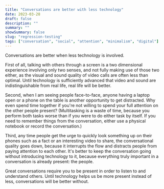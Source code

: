 ```yaml
---
title: "Conversations are better with less technology"
date: 2023-03-28
draft: false
description: ""
summary: ""
showSummary: false
slug: "regression-testing"
tags: ["conversation", "social", "attention", "minimalism", "digital"]
---
```


Conversations are better when less technology is involved.

First of all, talking with others through a screen is a two dimensional experience involving only two senses, and not fully making use of those two either, as the visual and sound quality of video calls are often less than optimal. Until technology is sufficiently advanced that video and sound are indistinguishable from real life, real life will be better.

Second, when I am seeing people face-to-face, anyone having a laptop open or a phone on the table is another opportunity to get distracted. Why even spend time together if you're not willing to spend your full attention on the other people present? (Multitasking is a waste of time, because you perform both tasks worse than if you were to do either task by itself. If you need to remember things from the conversation, either use a physical notebook or record the conversation.)

Third, any time people get the urge to quickly look something up on their phones such as a fact or an interesting video to share, the conversational quality goes down, because it interrupts the flow and distracts people from paying attention to each other. It's better to keep the conversation going without introducing technology to it, because everything truly important in a conversation is already present: the people.

Great conversations require you to be present in order to listen to and understand others. Until technology helps us be more present instead of less, conversations will be better without.
